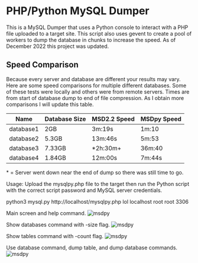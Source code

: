 # PHP/Python MySQL Dumper

This is a MySQL Dumper that uses a Python console to interact with a PHP file uploaded to a target site. This script also uses gevent to create a pool of workers to dump the database in chunks to increase the speed. As of December 2022 this project was updated.

## Speed Comparison
Because every server and database are different your results may vary. Here are some speed comparisons for multiple different databases. Some of these tests were locally and others were from remote servers. Times are from start of database dump
to end of file compression. As I obtain more comparisons I will update this table. 

| Name | Database Size | MSD2.2 Speed | MSDpy Speed |
| --- | --- | --- | --- |
| database1 | 2GB | 3m:19s | 1m:10 |
| database2 | 5.3GB | 13m:46s | 5m:53 |
| database3 | 7.33GB | *2h:30m+ | 36m:40 |
| database4 | 1.84GB | 12m:00s | 7m:44s |
\* = Server went down near the end of dump so there was still time to go. 

Usage:
Upload the mysqlpy.php file to the target then run the Python script with the correct script password and MySQL server credentials. 

python3 mysql.py http://localhost/mysqlpy.php lol localhost root root 3306

Main screen and help command.
![msdpy](https://i.imgur.com/OWpo7XE.png)

Show databases command with -size flag.
![msdpy](https://i.imgur.com/TnCKt8a.png)

Show tables command with -count flag.
![msdpy](https://i.imgur.com/WXmZJJ9.png)

Use database command, dump table, and dump database commands.
![msdpy](https://i.imgur.com/c635777.png)
